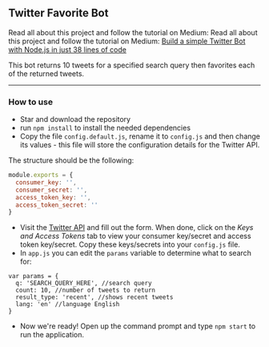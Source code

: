 ## Twitter Favorite Bot

Read all about this project and follow the tutorial on Medium: Read all about this project and follow the tutorial on Medium: [Build a simple Twitter Bot with Node.js in just 38 lines of code](https://medium.com/@gognautkarsh/effortless-twitter-automation-build-your-node-js-bot-cebe3223973a)

This bot returns 10 tweets for a specified search query then favorites each of the returned tweets.

---

### How to use
* Star and download the repository
* run `npm install` to install the needed dependencies
* Copy the file `config.default.js`, rename it to `config.js` and then change its values - this file will store the configuration details for the Twitter API. 

The structure should be the following:
```js
module.exports = {
  consumer_key: '',
  consumer_secret: '',
  access_token_key: '',
  access_token_secret: ''
}
```

* Visit the [Twitter API](https://apps.twitter.com/app/new) and fill out the form. When done, click on the _Keys and Access Tokens_ tab to view your consumer key/secret and access token key/secret. Copy these keys/secrets into your `config.js` file.
* In `app.js` you can edit the `params` variable to determine what to search for:
```
var params = {
  q: 'SEARCH_QUERY_HERE', //search query
  count: 10, //number of tweets to return
  result_type: 'recent', //shows recent tweets
  lang: 'en' //language English
}
```

* Now we're ready! Open up the command prompt and type `npm start` to run the application.
